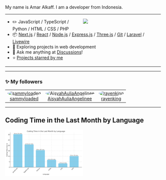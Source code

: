 My name is Amar Alkaff. I am a developer from Indonesia.

---

<picture>
    <source media="(prefers-color-scheme: dark)" srcset="https://github-readme-stats.vercel.app/api?username=amaralkaff&theme=dark&show_icons=true">
    <img align="right" width="50%" src="https://github-readme-stats.vercel.app/api?username=amaralkaff&show_icons=true">
</picture>

-   :pencil2: JavaScript / TypeScript / Python / HTML / CSS / PHP
-   :package: [Next.js](https://nextjs.org/) / [React](https://reactjs.org/) / [Node.js](https://nodejs.org/) / [Express.js](https://expressjs.com/) /         [Three.js](https://threejs.org/) / [Git](https://git-scm.com/) / [Laravel](https://laravel.com/) / [Livewire](https://laravel-livewire.com/)
-   :seedling: Exploring projects in web development
-   :thought_balloon: Ask me anything at [Discussions](https://www.amangly.fun/login)!
-   :star: [Projects starred by me](https://github.com/amaralkaff?tab=stars)

---
---

### :sparkles: My followers

<!--START_SECTION:top-followers-->
<!-- Use a script to dynamically generate this table -->
<table>
  <tr>
    <td align="center">
      <a href="https://github.com/sammyloaded">
        <img src="https://avatars2.githubusercontent.com/u/73201409" width="100px;" alt="sammyloaded" style="border-radius: 100%;"/>
      </a>
      <br />
      <a href="https://github.com/sammyloaded">sammyloaded</a>
    </td>
    <td align="center">
      <a href="https://github.com/AisyahAuliaAngelinee">
        <img src="https://avatars2.githubusercontent.com/u/127939867" width="100px;" alt="AisyahAuliaAngelinee" style="border-radius: 100%;"/>
      </a>
      <br />
      <a href="https://github.com/AisyahAuliaAngelinee">AisyahAuliaAngelinee</a>
    </td>
    <td align="center">
      <a href="https://github.com/rayenking">
        <img src="https://avatars2.githubusercontent.com/u/122691366" width="100px;" alt="rayenking" style="border-radius: 100%;"/>
      </a>
      <br />
      <a href="https://github.com/rayenking">rayenking</a>
    </td>
  </tr>
</table>
<!--END_SECTION:top-followers-->

---

## Coding Time in the Last Month by Language

<img src="https://raw.githubusercontent.com/amaralkaff/Coding-time-by-language/main/Coding-time-by-language.svg" style="width: 50%;" alt="Coding Time by Language"/>
